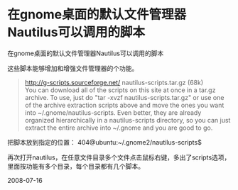 # 在gnome桌面的默认文件管理器Nautilus可以调用的脚本

在gnome桌面的默认文件管理器Nautilus可以调用的脚本

这些脚本能够增加和增强文件管理器的个功能。

> http://g-scripts.sourceforge.net/
> nautilus-scripts.tar.gz (68k)  	   	
> You can download all of the scripts on this site at once in a tar.gz archive. To use, just do "tar -xvzf nautilus-scripts.tar.gz" or use one of the archive extraction scripts above and move the ones you want into ~/.gnome/nautilus-scripts. Even better, they are already organized hierarchically in a nautilus-scripts directory, so you can just extract the entire archive into ~/.gnome and you are good to go.

把脚本放到指定的位置： 404@ubuntu:~/.gnome2/nautilus-scripts$  

再次打开nautilus，在任意文件目录多个文件点击鼠标右键，多出了scripts选项，里面按功能有多个目录，每个目录都有几个脚本。



2008-07-16